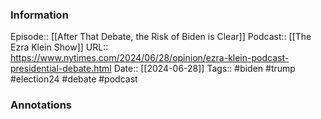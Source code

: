 ### Information

Episode:: [[After That Debate, the Risk of Biden is Clear]]
Podcast:: [[The Ezra Klein Show]]
URL:: https://www.nytimes.com/2024/06/28/opinion/ezra-klein-podcast-presidential-debate.html
Date:: [[2024-06-28]]
Tags:: #biden #trump #election24 #debate
#podcast


### Annotations

